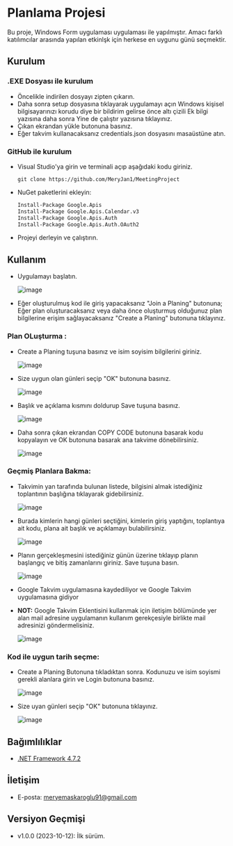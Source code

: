# Planlama Projesi

Bu proje, Windows Form uygulaması uygulaması ile yapılmıştır. Amacı farklı katılımcılar arasında yapılan etkinlşk için herkese en uygunu günü seçmektir.


## Kurulum

### .EXE Dosyası ile kurulum

-   Öncelikle indirilen dosyayı zipten çıkarın.
-   Daha sonra setup dosyasına tıklayarak uygulamayı açın Windows kişisel bilgisayarınızı korudu diye bir bildirim gelirse önce altı çizili Ek bilgi yazısına daha sonra Yine de çalıştır yazısına tıklayınız.
-   Çıkan ekrandan yükle butonuna basınız.
-   Eğer takvim kullanacaksanız credentials.json dosyasını masaüstüne atın.


### GitHub ile kurulum

- Visual Studio'ya girin ve terminali açıp aşağıdaki kodu giriniz.
  
  ```Terminal
  git clone https://github.com/MeryJan1/MeetingProject
    ```
  
- NuGet paketlerini ekleyin:
  
  ```bash
  Install-Package Google.Apis
  Install-Package Google.Apis.Calendar.v3
  Install-Package Google.Apis.Auth
  Install-Package Google.Apis.Auth.OAuth2
    ```  
- Projeyi derleyin ve çalıştırın.


## Kullanım

- Uygulamayı başlatın.
  
  ![image](https://github.com/MeryJan1/MeetingProject/assets/125815842/4c3a4ea7-bfff-4cd6-a2ee-da7219cfceec)

- Eğer oluşturulmuş kod ile giriş yapacaksanız "Join a Planing" butonuna; Eğer plan oluşturacaksanız veya daha önce oluşturmuş olduğunuz plan bilgilerine erişim sağlayacaksanız "Create a Planing" butonuna tıklayınız.
 
### Plan OLuşturma :

- Create a Planing tuşuna basınız ve isim soyisim bilgilerini giriniz.
  
  ![image](https://github.com/MeryJan1/MeetingProject/assets/125815842/edb242c7-c8eb-456f-b1ad-8a86c0f7c9e3)

- Size uygun olan günleri seçip "OK" butonuna basınız.
  
  ![image](https://github.com/MeryJan1/MeetingProject/assets/125815842/33d9490e-1726-46f0-ae8b-a28eb42fbd18)

- Başlık ve açıklama kısmını doldurup Save tuşuna basınız.
  
  ![image](https://github.com/MeryJan1/MeetingProject/assets/125815842/dc4c2f71-9200-4602-a20e-f527ff0dcfb6)

- Daha sonra çıkan ekrandan COPY CODE butonuna basarak kodu kopyalayın ve OK butonuna basarak ana takvime dönebilirsiniz.
  
  ![image](https://github.com/MeryJan1/MeetingProject/assets/125815842/fff01bb5-9eb5-4798-8d06-0362d0a7c6ff)

### Geçmiş Planlara Bakma:

- Takvimin yan tarafında bulunan listede, bilgisini almak istediğiniz toplantının başlığına tıklayarak gidebilirsiniz.
  
  ![image](https://github.com/MeryJan1/MeetingProject/assets/125815842/268125b9-3a54-464f-b59b-b833c26c0944)

- Burada kimlerin hangi günleri seçtiğini, kimlerin giriş yaptığını, toplantıya ait kodu, plana ait başlık ve açıklamayı bulabilirsiniz.
  
  ![image](https://github.com/MeryJan1/MeetingProject/assets/125815842/0407fc17-ffda-4729-85da-cc26af0a9101)

- Planın gerçekleşmesini istediğiniz günün üzerine tıklayıp planın başlangıç ve bitiş zamanlarını giriniz. Save tuşuna basın.
  
  ![image](https://github.com/MeryJan1/MeetingProject/assets/125815842/8f1679b5-3e7e-48a4-80c4-1078c5447988)

- Google Takvim uygulamasına kaydediliyor ve Google Takvim uygulamasına gidiyor
- **NOT:** Google Takvim Eklentisini kullanmak için iletişim bölümünde yer alan mail adresine uygulamanın kullanım gerekçesiyle birlikte mail adresinizi göndermelisiniz.

  ![image](https://github.com/MeryJan1/MeetingProject/assets/125815842/0ddcfb1a-4ab0-4e2a-8f1e-aedfdf7828b7)

### Kod ile uygun tarih seçme:

- Create a Planing Butonuna tıkladıktan sonra. Kodunuzu ve isim soyismi gerekli alanlara girin ve Login butonuna basınız.
  
  ![image](https://github.com/MeryJan1/MeetingProject/assets/125815842/7ac4dcad-d5ec-408f-90c6-5cf29f53f6f9)

- Size uyan günleri seçip "OK" butonuna tıklayınız.
  
  ![image](https://github.com/MeryJan1/MeetingProject/assets/125815842/0371ecd5-7a70-4638-b0a1-935e60b54e2c)


## Bağımlılıklar

- [.NET Framework 4.7.2](https://dotnet.microsoft.com/download/dotnet-framework/net472)


## İletişim

- E-posta: [meryemaskaroglu91@gmail.com](mailto:meryemaskaroglu91@gmail.com)


## Versiyon Geçmişi

- v1.0.0 (2023-10-12): İlk sürüm.

